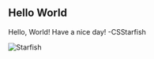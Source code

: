 ## Hello World

Hello, World! Have a nice day!
-CSStarfish

![Starfish](https://coastalreview.org/wp-content/uploads/2018/07/starfish_dried_decorative_marine-885578-e1531925902193.jpg)
